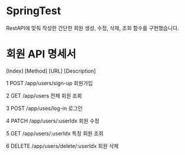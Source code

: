 # SpringTest
RestAPI에 맞춰 작성한 간단한 회원 생성, 수정, 삭제, 조회 함수를 구현했습니다. 

# 회원 API 명세서
[Index]                              [Method]                              [URL]                              [Description]    

1                                    POST                                  /app/users/sign-up                 회원가입

2                                    GET                                   /app/users                         전체 회원 조회

3                                    POST                                  /app/uses/log-in                   로그인

4                                    PATCH                                 /app/users/:userIdx                회원 수정

5                                    GET                                   /app/users/:userIdx                특정 회원 조회

6                                    DELETE                                /app/users/delete/:userIdx         회원 삭제
